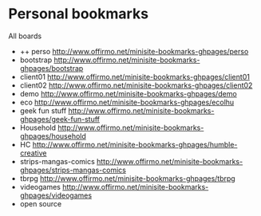 # Personal bookmarks


All boards
- ++ perso http://www.offirmo.net/minisite-bookmarks-ghpages/perso
- bootstrap http://www.offirmo.net/minisite-bookmarks-ghpages/bootstrap
- client01 http://www.offirmo.net/minisite-bookmarks-ghpages/client01
- client02 http://www.offirmo.net/minisite-bookmarks-ghpages/client02
- demo http://www.offirmo.net/minisite-bookmarks-ghpages/demo
- eco http://www.offirmo.net/minisite-bookmarks-ghpages/ecolhu
- geek fun stuff http://www.offirmo.net/minisite-bookmarks-ghpages/geek-fun-stuff
- Household http://www.offirmo.net/minisite-bookmarks-ghpages/household
- HC http://www.offirmo.net/minisite-bookmarks-ghpages/humble-creative
- strips-mangas-comics http://www.offirmo.net/minisite-bookmarks-ghpages/strips-mangas-comics
- tbrpg http://www.offirmo.net/minisite-bookmarks-ghpages/tbrpg
- videogames http://www.offirmo.net/minisite-bookmarks-ghpages/videogames
- open source
